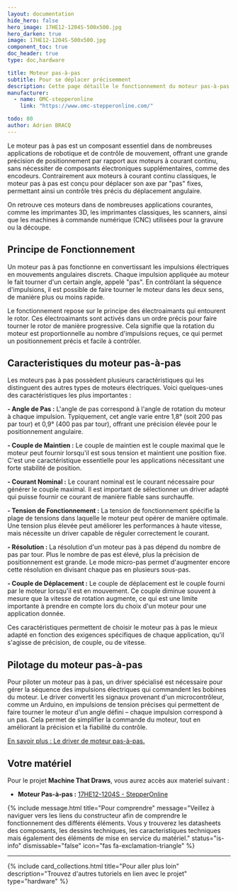 ```yaml
---
layout: documentation
hide_hero: false
hero_image: 17HE12-1204S-500x500.jpg
hero_darken: true
image: 17HE12-1204S-500x500.jpg
component_toc: true
doc_header: true
type: doc,hardware

title: Moteur pas-à-pas
subtitle: Pour se déplacer précisemment
description: Cette page détaille le fonctionnement du moteur pas-à-pas
manufacturer:
  - name: OMC-stepperonline
    link: "https://www.omc-stepperonline.com/"

todo: 80
author: Adrien BRACQ
---
```


Le moteur pas à pas est un composant essentiel dans de nombreuses applications de robotique et de contrôle de mouvement, offrant une grande précision de positionnement par rapport aux moteurs à courant continu, sans nécessiter de composants électroniques supplémentaires, comme des encodeurs. Contrairement aux moteurs à courant continu classiques, le moteur pas à pas est conçu pour déplacer son axe par "pas" fixes, permettant ainsi un contrôle très précis du déplacement angulaire.

On retrouve ces moteurs dans de nombreuses applications courantes, comme les imprimantes 3D, les imprimantes classiques, les scanners, ainsi que les machines à commande numérique (CNC) utilisées pour la gravure ou la découpe.

## Principe de Fonctionnement

Un moteur pas à pas fonctionne en convertissant les impulsions électriques en mouvements angulaires discrets. Chaque impulsion appliquée au moteur le fait tourner d'un certain angle, appelé "pas". En contrôlant la séquence d'impulsions, il est possible de faire tourner le moteur dans les deux sens, de manière plus ou moins rapide.

Le fonctionnement repose sur le principe des électroaimants qui entourent le rotor. Ces électroaimants sont activés dans un ordre précis pour faire tourner le rotor de manière progressive. Cela signifie que la rotation du moteur est proportionnelle au nombre d'impulsions reçues, ce qui permet un positionnement précis et facile à contrôler.

## Caracteristiques du moteur pas-à-pas

Les moteurs pas à pas possèdent plusieurs caractéristiques qui les distinguent des autres types de moteurs électriques. Voici quelques-unes des caractéristiques les plus importantes :

**- Angle de Pas :** L'angle de pas correspond à l'angle de rotation du moteur à chaque impulsion. Typiquement, cet angle varie entre 1,8° (soit 200 pas par tour) et 0,9° (400 pas par tour), offrant une précision élevée pour le positionnement angulaire.

**- Couple de Maintien :** Le couple de maintien est le couple maximal que le moteur peut fournir lorsqu'il est sous tension et maintient une position fixe. C'est une caractéristique essentielle pour les applications nécessitant une forte stabilité de position.

**- Courant Nominal :** Le courant nominal est le courant nécessaire pour générer le couple maximal. Il est important de sélectionner un driver adapté qui puisse fournir ce courant de manière fiable sans surchauffe.

**- Tension de Fonctionnement :** La tension de fonctionnement spécifie la plage de tensions dans laquelle le moteur peut opérer de manière optimale. Une tension plus élevée peut améliorer les performances à haute vitesse, mais nécessite un driver capable de réguler correctement le courant.

**- Résolution :** La résolution d'un moteur pas à pas dépend du nombre de pas par tour. Plus le nombre de pas est élevé, plus la précision de positionnement est grande. Le mode micro-pas permet d'augmenter encore cette résolution en divisant chaque pas en plusieurs sous-pas.

**- Couple de Déplacement :** Le couple de déplacement est le couple fourni par le moteur lorsqu'il est en mouvement. Ce couple diminue souvent à mesure que la vitesse de rotation augmente, ce qui est une limite importante à prendre en compte lors du choix d'un moteur pour une application donnée.

Ces caractéristiques permettent de choisir le moteur pas à pas le mieux adapté en fonction des exigences spécifiques de chaque application, qu'il s'agisse de précision, de couple, ou de vitesse.


## Pilotage du moteur pas-à-pas

Pour piloter un moteur pas à pas, un driver spécialisé est nécessaire pour gérer la séquence des impulsions électriques qui commandent les bobines du moteur. Le driver convertit les signaux provenant d'un microcontrôleur, comme un Arduino, en impulsions de tension précises qui permettent de faire tourner le moteur d'un angle défini – chaque impulsion correspond à un pas. Cela permet de simplifier la commande du moteur, tout en améliorant la précision et la fiabilité du contrôle.

[En savoir plus : Le driver de moteur pas-à-pas.](../driver)

## Votre matériel

Pour le projet **Machine That Draws**, vous aurez accès aux materiel suivant : 

- **Moteur Pas-à-pas :** [17HE12-1204S - StepperOnline](https://www.omc-stepperonline.com/fr/e-serie-nema-17-bipolaire-26ncm-36-82oz-in-1-2a-42x42x30mm-4-fils-avec-1m-de-cable-et-connecteur-17he12-1204s)

{% include message.html title="Pour comprendre" message="Veillez à naviguer vers les liens du constructeur afin de comprendre le fonctionnement des différents éléments. Vous y trouverez les datasheets des composants, les dessins techniques, les caracteristiques techniques mais également des éléments de mise en service du matériel."
status="is-info" dismissable="false" icon="fas fa-exclamation-triangle" %}

---

{%
  include card_collections.html
  title="Pour aller plus loin"
  description="Trouvez d'autres tutoriels en lien avec le projet"
  type="hardware"
%}
